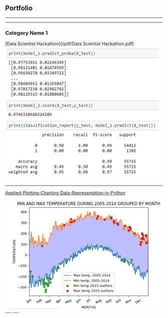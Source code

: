 ## Portfolio

---
---

### Category Name 1 

[Data Scientist Hackathon](/pdf/Data Scientist Hackathon.pdf)
<img src="images/Hackaton1.png?raw=true"/>

---
[Applied-Plotting-Charting-Data-Representation-in-Python](https://github.com/Rasecado/Applied-Plotting-Charting-Data-Representation-in-Python/blob/main/Assignment2.ipynb)
<!-- <img src="images/dummy_thumbnail.jpg?raw=true"/> -->
<img src="images/assignment 2.png?raw=true"/>
---
<!-- [Project 3 Title](http://example.com/)
<img src="images/dummy_thumbnail.jpg?raw=true"/>
 -->
---

<!-- ### Category Name 2

- [Project 1 Title](http://example.com/)
- [Project 2 Title](http://example.com/)
- [Project 3 Title](http://example.com/)
- [Project 4 Title](http://example.com/)
- [Project 5 Title](http://example.com/)

--- -->



<!-- 
--- -->
<!-- <p style="font-size:11px">Page template forked from <a href="https://github.com/evanca/quick-portfolio">evanca</a></p> -->
<!-- Remove above link if you don't want to attibute -->
